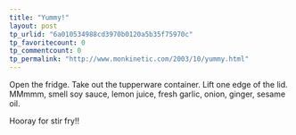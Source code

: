 ```yaml
---
title: "Yummy!"
layout: post
tp_urlid: "6a010534988cd3970b0120a5b35f75970c"
tp_favoritecount: 0
tp_commentcount: 0
tp_permalink: "http://www.monkinetic.com/2003/10/yummy.html"
---
```

Open the fridge. Take out the tupperware container. Lift one edge of the lid. MMmmm, smell soy sauce, lemon juice, fresh garlic, onion, ginger, sesame oil.

Hooray for stir fry!!
